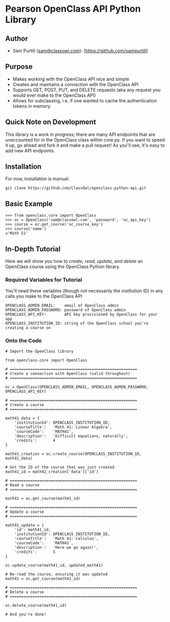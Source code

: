 Pearson OpenClass API Python Library
===

Author
---
* Sam Purtill (sam@classowl.com): [https://github.com/sampurtill]

Purpose
----
* Makes working with the OpenClass API nice and simple
* Creates and maintains a connection with the OpenClass API
* Supports GET, POST, PUT, and DELETE requests (aka any request you would ever make to the OpenClass API)
* Allows for subclassing, i.e. if one wanted to cache the authentication tokens in memory 

Quick Note on Development
---
This library is a work in progress; there are many API endpoints that are unaccounted for in the OpenClass class within core.py. If you want to speed it up, go ahead and fork it and make a pull request! As you'll see, it's easy to add new API endpoints.

Installation
---

For now, installation is manual:

```
git clone https://github.com/ClassOwl/openclass-python-api.git
```

Basic Example
---

```
>>> from openclass.core import OpenClass
>>> oc = OpenClass('sam@classowl.com', 'password', 'oc_api_key')
>>> course = oc.get_course('oc_course_key')
>>> course['name']
u'Math 51'
```

In-Depth Tutorial
---

Here we will show you how to _create, read, update, and delete_ an OpenClass course using the OpenClass Python library.

### Required Variables for Tutorial

You'll need these variables (though not necessarily the institution ID) in any calls you make to the OpenClass API

```
OPENCLASS_ADMIN_EMAIL:    email of OpenClass admin
OPENCLASS_ADMIN_PASSWORD: password of OpenClass admin
OPENCLASS_API_KEY:        API key provisioned by OpenClass for your app
OPENCLASS_INSTITUTION_ID: string of the OpenClass school you're creating a course on
```

### Onto the Code

```
# Import the OpenClass library

from openclass.core import OpenClass

# ========================================================
# Create a connection with OpenClass (valid throughout)
# ========================================================

oc = OpenClass(OPENCLASS_ADMIN_EMAIL, OPENCLASS_ADMIN_PASSWORD, OPENCLASS_API_KEY)

# ========================================================
# Create a course
# ========================================================

math41_data = {
	'institutionId': OPENCLASS_INSTITUTION_ID,
	'courseTitle':   'Math 41: Linear Algebra',
	'courseCode':    'MATH41',
	'description':   'Difficult equations, naturally',
	'credits':       4
}

math41_creation = oc.create_course(OPENCLASS_INSTITUTION_ID, math41_data)

# Get the ID of the course that was just created
math41_id = math41_creation['data']['id']

# ========================================================
# Read a course
# ========================================================

math41 = oc.get_course(math41_id)

# ========================================================
# Update a course
# ========================================================

math41_update = {
	'id': math41_id,
	'institutionId': OPENCLASS_INSTITUTION_ID,
	'courseTitle':   'Math 41: Calculus',
	'courseCode':    'MATH41',
	'description':   'Here we go again!',
	'credits':       5
}

oc.update_course(math41_id, updated_math41)

# Re-read the course, ensuring it was updated
math41 = oc.get_course(math41_id)

# ========================================================
# Delete a course
# ========================================================

oc.delete_course(math41_id)

# And you're done!
```
